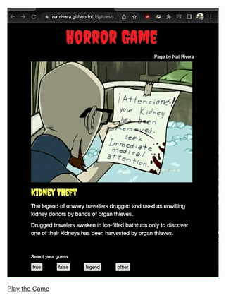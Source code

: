 
![Horror Game](horror_game.gif)

[Play the Game](https://natrivera.github.io/tidytuesday/2023/2023-10-31/)

